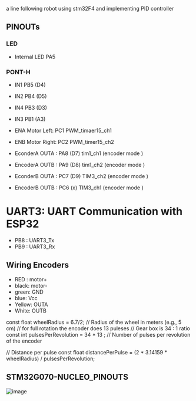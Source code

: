 a line following robot using stm32F4 and implementing PID controller
## PINOUTs 
### LED
- Internal LED  PA5 
### PONT-H 
- IN1 PB5  (D4)	
- IN2 PB4  (D5)	
- IN4 PB3  (D3)
- IN3 PB1  (A3)

- ENA Motor Left: PC1  PWM_timaer15_ch1   
- ENB Motor Right:  PC2  PWM_timer15_ch2  

- EconderA OUTA : PA8 (D7) tim1_ch1 (encoder mode ) 
- EncoderA OUTB : PA9 (D8) tim1_ch2 (encoder mode )

- EconderB OUTA : PC7 (D9) TIM3_ch2 (encoder mode )
- EncoderB OUTB : PC6 (x) TIM3_ch1 (encoder mode )

# UART3: UART Communication with ESP32 
- PB8 : UART3_Tx 
- PB9 : UART3_Rx 

## Wiring  Encoders

- RED : motor+
- black: motor-
- green: GND
- blue: Vcc 
- Yellow: OUTA 
- White: OUTB 

const float wheelRadius = 6.7/2; // Radius of the wheel in meters (e.g., 5 cm)
// for full rotation the encoder does 13 puleses 
// Gear box  is 34 : 1 ratio 
const int pulsesPerRevolution = 34 * 13 ; // Number of pulses per revolution of the encoder

// Distance per pulse
const float distancePerPulse = (2 * 3.14159 * wheelRadius) / pulsesPerRevolution;





## STM32G070-NUCLEO_PINOUTS
![image](./Docs/stm32g070-NUCLEO_PINOUTS.png)